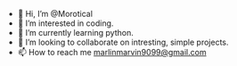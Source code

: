 - 👋 Hi, I’m @Morotical
- 👀 I’m interested in coding.
- 🌱 I’m currently learning python.
- 💞️ I’m looking to collaborate on intresting, simple projects.
- 📫 How to reach me marlinmarvin9099@gmail.com

<!---
Morotical/Morotical is a ✨ special ✨ repository because its `README.md` (this file) appears on your GitHub profile.
You can click the Preview link to take a look at your changes.
--->
